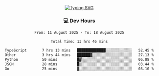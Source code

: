 
<div align="center">
  <a href="https://git.io/typing-svg"><img src="https://readme-typing-svg.demolab.com?font=Fira+Code&size=30&pause=1000&color=33F7F5&center=true&vCenter=true&width=435&lines=Hi+there+%F0%9F%91%8B+I+am+AirboZH+;Welcome+to+my+Github" alt="Typing SVG" /></a>

<h3>💻 Dev Hours</h3>
<!--START_SECTION:waka-->

```txt
From: 11 August 2025 - To: 18 August 2025

Total Time: 13 hrs 46 mins

TypeScript       7 hrs 13 mins   █████████████░░░░░░░░░░░░   52.45 %
Other            3 hrs 44 mins   ██████▓░░░░░░░░░░░░░░░░░░   27.13 %
Python           50 mins         █▓░░░░░░░░░░░░░░░░░░░░░░░   06.08 %
JSON             28 mins         █░░░░░░░░░░░░░░░░░░░░░░░░   03.44 %
Go               25 mins         ▓░░░░░░░░░░░░░░░░░░░░░░░░   03.10 %
```

<!--END_SECTION:waka-->
</div>  
